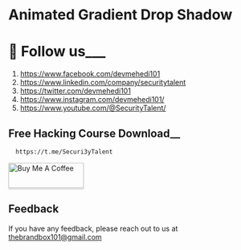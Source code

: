 # Animated Gradient Drop Shadow

# 🚀 Follow us___
1. https://www.facebook.com/devmehedi101
2. https://www.linkedin.com/company/securitytalent   
3. https://twitter.com/devmehedi101
4. https://www.instagram.com/devmehedi101/
5. https://www.youtube.com/@SecurityTalent/ 



## Free Hacking Course Download__
```bash
  https://t.me/Securi3yTalent
```
<a href="https://www.buymeacoffee.com/devmehedi101" target="_blank"><img src="https://www.buymeacoffee.com/assets/img/custom_images/orange_img.png" alt="Buy Me A Coffee" style="height: 50px !important;width: 150px !important;box-shadow: 0px 3px 2px 0px rgba(190, 190, 190, 0.5) !important;-webkit-box-shadow: 0px 3px 2px 0px rgba(190, 190, 190, 0.5) !important;" ></a>

## Feedback

If you have any feedback, please reach out to us at thebrandbox101@gmail.com
